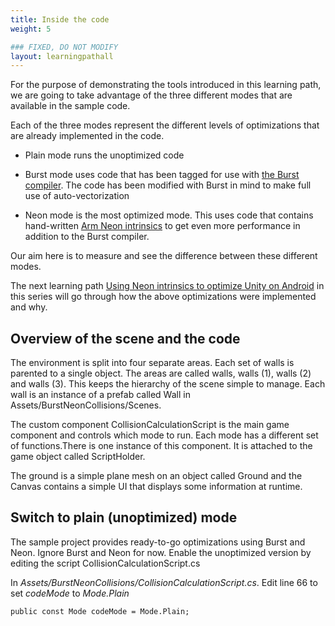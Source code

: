 ```yaml
---
title: Inside the code
weight: 5

### FIXED, DO NOT MODIFY
layout: learningpathall
---
```


For the purpose of demonstrating the tools introduced in this learning path, we are going to take advantage of the three different modes that are available in the sample code.

Each of the three modes represent the different levels of optimizations that are already implemented in the code.

- Plain mode runs the unoptimized code

- Burst mode uses code that has been tagged for use with [the Burst compiler](https://docs.unity3d.com/Manual/com.unity.burst.html). The code has been modified with Burst in mind to make full use of auto-vectorization

- Neon mode is the most optimized mode. This uses code that contains hand-written [Arm Neon intrinsics](https://www.arm.com/technologies/neon) to get even more performance in addition to the Burst compiler.

Our aim here is to measure and see the difference between these different modes.

The next learning path [Using Neon intrinsics to optimize Unity on Android](/learning-paths/smartphones-and-mobile/using-neon-intrinsics-to-optimize-unity-on-android) in this series will go through how the above optimizations were implemented and why.

## Overview of the scene and the code
The environment is split into four separate areas. Each set of walls is parented to a single object. The areas are called walls, walls (1), walls (2) and walls (3). This keeps the hierarchy of the scene simple to manage. Each wall is an instance of a prefab called Wall in Assets/BurstNeonCollisions/Scenes.

The custom component CollisionCalculationScript is the main game component and controls which mode to run. Each mode has a different set of functions.There is one instance of this component. It is attached to the game object called ScriptHolder.

The ground is a simple plane mesh on an object called Ground and the Canvas contains a simple UI that displays some information at runtime.

## Switch to plain (unoptimized) mode
The sample project provides ready-to-go optimizations using Burst and Neon. Ignore Burst and Neon for now. Enable the unoptimized version by editing the script CollisionCalculationScript.cs

In _Assets/BurstNeonCollisions/CollisionCalculationScript.cs_. Edit line 66 to set _codeMode_ to _Mode.Plain_

```
public const Mode codeMode = Mode.Plain;
```
